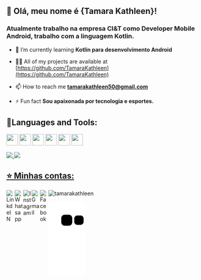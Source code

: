 ## 💜 Olá, meu nome é <strong>{Tamara Kathleen}!</strong>

### Atualmente trabalho na empresa CI&T como Developer Mobile Android, trabalho com a linguagem Kotlin.

- 🌱 I’m currently learning **Kotlin para desenvolvimento Android**

- 👨‍💻 All of my projects are available at [https://github.com/TamaraKathleen](https://github.com/TamaraKathleen)

- 📫 How to reach me **tamarakathleen50@gmail.com**

- ⚡ Fun fact **Sou apaixonada por tecnologia e esportes.**


## 🚀Languages and Tools:
<img src="https://cdn.jsdelivr.net/gh/devicons/devicon/icons/git/git-original.svg" width="30" height="30"/>  <img src="https://cdn.jsdelivr.net/gh/devicons/devicon/icons/android/android-original-wordmark.svg" width="30" height="30"/>  <img src="https://cdn.jsdelivr.net/gh/devicons/devicon/icons/kotlin/kotlin-original.svg" width="30" height="30" />  <img src="https://cdn.jsdelivr.net/gh/devicons/devicon/icons/linux/linux-original.svg" width="30" height="30" />  <img src="https://cdn.jsdelivr.net/gh/devicons/devicon/icons/postgresql/postgresql-original.svg" width="30" height="30"/>   <img src="https://cdn.jsdelivr.net/gh/devicons/devicon/icons/python/python-original.svg"  width="30" height="30" />



<div>
<a href="https://github.com/TamaraKathleen">
<img height="180em" src="https://github-readme-stats.vercel.app/api/top-langs/?username=TamaraKathleen&layout=compact&langs_count=7&theme=dracula"/>
<img height="180em" src="https://github-readme-stats.vercel.app/api?username=TamaraKathleen&show_icons=true&theme=dracula&include_all_commits=true&count_private=true"/>
</div>
  
  
## ⭐ Minhas contas: 
<a target="_blank" href="https://linkedin.com/in/tamara-kathleen-b40ab0198">
  <img align="left" alt="LinkdeIN" width="22px" src="https://cdn.jsdelivr.net/npm/simple-icons@v3/icons/linkedin.svg" />
</a>
<a target="_blank" href="https://api.whatsapp.com/send?phone=5561992702151">
  <img align="left" alt="Whatsapp" width="22px" src="https://cdn.jsdelivr.net/npm/simple-icons@v3/icons/whatsapp.svg" />
</a>
<a target="_blank" href="https://instagram.com/kathleen.tamara">
  <img align="left" alt="Instagram" width="22px" src="https://cdn.jsdelivr.net/npm/simple-icons@v3/icons/instagram.svg" />
</a>
<a target="_blank" href="mailto:tamarakathleen50@gmail.com">
  <img align="left" alt="Gmail" width="22px" src="https://cdn.jsdelivr.net/npm/simple-icons@v3/icons/gmail.svg" />
</a>
<a target="_blank" href="//fb.com/tamara.kathleen2">
  <img align="left" alt="Facebook" width="22px" src="https://cdn.jsdelivr.net/npm/simple-icons@v3/icons/facebook.svg" />
</a>

<p align="left"> <img src="https://komarev.com/ghpvc/?username=tamarakathleen&label=Profile%20views&color=0e75b6&style=flat" alt="tamarakathleen" /> </p>

![Snake animation](https://github.com/rafaballerini/rafaballerini/blob/output/github-contribution-grid-snake.svg)


